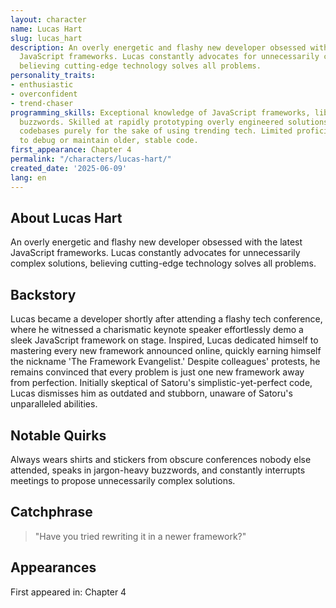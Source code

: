 ```yaml
---
layout: character
name: Lucas Hart
slug: lucas_hart
description: An overly energetic and flashy new developer obsessed with the latest
  JavaScript frameworks. Lucas constantly advocates for unnecessarily complex solutions,
  believing cutting-edge technology solves all problems.
personality_traits:
- enthusiastic
- overconfident
- trend-chaser
programming_skills: Exceptional knowledge of JavaScript frameworks, libraries, and
  buzzwords. Skilled at rapidly prototyping overly engineered solutions and refactoring
  codebases purely for the sake of using trending tech. Limited proficiency when forced
  to debug or maintain older, stable code.
first_appearance: Chapter 4
permalink: "/characters/lucas-hart/"
created_date: '2025-06-09'
lang: en
---
```


## About Lucas Hart

An overly energetic and flashy new developer obsessed with the latest JavaScript frameworks. Lucas constantly advocates for unnecessarily complex solutions, believing cutting-edge technology solves all problems.

## Backstory

Lucas became a developer shortly after attending a flashy tech conference, where he witnessed a charismatic keynote speaker effortlessly demo a sleek JavaScript framework on stage. Inspired, Lucas dedicated himself to mastering every new framework announced online, quickly earning himself the nickname 'The Framework Evangelist.' Despite colleagues' protests, he remains convinced that every problem is just one new framework away from perfection. Initially skeptical of Satoru's simplistic-yet-perfect code, Lucas dismisses him as outdated and stubborn, unaware of Satoru's unparalleled abilities.

## Notable Quirks

Always wears shirts and stickers from obscure conferences nobody else attended, speaks in jargon-heavy buzzwords, and constantly interrupts meetings to propose unnecessarily complex solutions.

## Catchphrase

> "Have you tried rewriting it in a newer framework?"

## Appearances

First appeared in: Chapter 4

<!-- Chapter appearances will be tracked automatically -->
